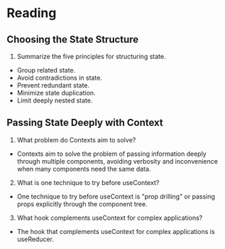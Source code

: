 # Reading

## Choosing the State Structure

1. Summarize the five principles for structuring state.
- Group related state.
- Avoid contradictions in state.
- Prevent redundant state.
- Minimize state duplication.
- Limit deeply nested state.

## Passing State Deeply with Context

1. What problem do Contexts aim to solve?
- Contexts aim to solve the problem of passing information deeply through multiple components, avoiding verbosity and inconvenience when many components need the same data.

2. What is one technique to try before useContext?
- One technique to try before useContext is "prop drilling" or passing props explicitly through the component tree.

3. What hook complements useContext for complex applications?
- The hook that complements useContext for complex applications is useReducer.
